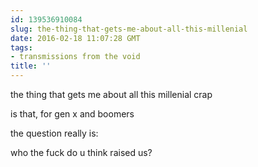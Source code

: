 ```yaml
---
id: 139536910084
slug: the-thing-that-gets-me-about-all-this-millenial
date: 2016-02-18 11:07:28 GMT
tags:
- transmissions from the void
title: ''
---
```


the thing that gets me about all this millenial crap

is that, for gen x and boomers

the question really is:

who the fuck do u think raised us?